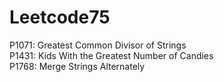 # Leetcode75

P1071: Greatest Common Divisor of Strings  
P1431: Kids With the Greatest Number of Candies  
P1768: Merge Strings Alternately  

